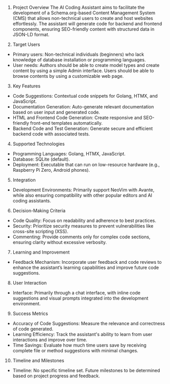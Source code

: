 1. Project Overview
The AI Coding Assistant aims to facilitate the development of a Schema.org-based Content Management System (CMS) that allows non-technical users to create and host websites effortlessly. The assistant will generate code for backend and frontend components, ensuring SEO-friendly content with structured data in JSON-LD format.

2. Target Users
- Primary users: Non-technical individuals (beginners) who lack knowledge of database installation or programming languages.
- User needs: Authors should be able to create model types and create content by using a simple Admin interface. Users should be able to browse contents by using a customizable web page.

3. Key Features
- Code Suggestions: Contextual code snippets for Golang, HTMX, and JavaScript.
- Documentation Generation: Auto-generate relevant documentation based on user input and generated code.
- HTML and Frontend Code Generation: Create responsive and SEO-friendly front-end templates automatically.
- Backend Code and Test Generation: Generate secure and efficient backend code with associated tests.

4. Supported Technologies
- Programming Languages: Golang, HTMX, JavaScript.
- Database: SQLite (default).
- Deployment: Executable that can run on low-resource hardware (e.g., Raspberry Pi Zero, Android phones).

5. Integration
- Development Environments: Primarily support NeoVim with Avante, while also ensuring compatibility with other popular editors and AI coding assistants.

6. Decision-Making Criteria
- Code Quality: Focus on readability and adherence to best practices.
- Security: Prioritize security measures to prevent vulnerabilities like cross-site scripting (XSS).
- Commenting: Provide comments only for complex code sections, ensuring clarity without excessive verbosity.

7. Learning and Improvement
- Feedback Mechanism: Incorporate user feedback and code reviews to enhance the assistant’s learning capabilities and improve future code suggestions.

8. User Interaction
- Interface: Primarily through a chat interface, with inline code suggestions and visual prompts integrated into the development environment.

9. Success Metrics
- Accuracy of Code Suggestions: Measure the relevance and correctness of code generated.
- Learning Efficiency: Track the assistant's ability to learn from user interactions and improve over time.
- Time Savings: Evaluate how much time users save by receiving complete file or method suggestions with minimal changes.

10. Timeline and Milestones
- Timeline: No specific timeline set. Future milestones to be determined based on project progress and feedback.

